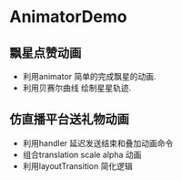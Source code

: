 # AnimatorDemo


## 飘星点赞动画

* 利用animator 简单的完成飘星的动画.
* 利用贝赛尔曲线 绘制星星轨迹.

## 仿直播平台送礼物动画
* 利用handler 延迟发送结束和叠加动画命令
* 组合translation scale alpha 动画
* 利用layoutTransition 简化逻辑
